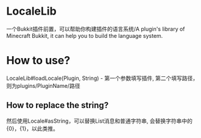 # LocaleLib
一个Bukkit插件前置，可以帮助你构建插件的语言系统/A plugin's library of Minecraft Bukkit, it can help you to build the language system.
# How to use?
LocaleLib#loadLocale(Plugin, String) - 第一个参数填写插件, 第二个填写路径，则为plugins/PluginName/路径
## How to replace the string?
然后使用Locale#asString，可以替换List消息和普通字符串, 会替换字符串中的{0}，{1}，以此类推。

